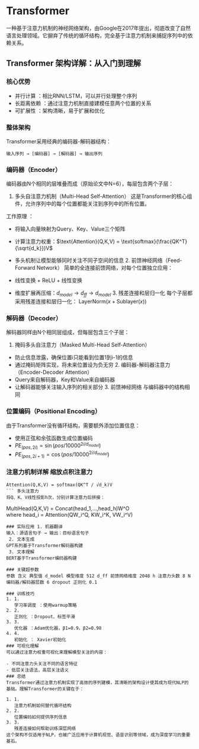 # Transformer
一种基于注意力机制的神经网络架构，由Google在2017年提出，彻底改变了自然语言处理领域。它摒弃了传统的循环结构，完全基于注意力机制来捕捉序列中的依赖关系。

## Transformer 架构详解：从入门到理解

### 核心优势
- 并行计算 ：相比RNN/LSTM，可以并行处理整个序列
- 长距离依赖 ：通过注意力机制直接建模任意两个位置的关系
- 可扩展性 ：架构清晰，易于扩展和优化
### 整体架构
Transformer采用经典的编码器-解码器结构：

```
输入序列 → [编码器] → [解码器] → 输出序列
```
### 编码器（Encoder）
编码器由N个相同的层堆叠而成（原始论文中N=6），每层包含两个子层：
 1. 多头自注意力机制（Multi-Head Self-Attention）
这是Transformer的核心组件，允许序列中的每个位置都能关注到序列中的所有位置。

工作原理 ：

- 将输入向量映射为Query、Key、Value三个矩阵
- 计算注意力权重：$\text{Attention}(Q,K,V) = \text{softmax}(\frac{QK^T}{\sqrt{d_k}})V$
- 多头机制让模型能够同时关注不同子空间的信息 2. 前馈神经网络（Feed-Forward Network）
简单的全连接前馈网络，对每个位置独立应用：

- 线性变换 + ReLU + 线性变换
- 维度扩展再压缩：$d_{model} \rightarrow d_{ff} \rightarrow d_{model}$ 3. 残差连接和层归一化
每个子层都采用残差连接和层归一化：
$\text{LayerNorm}(x + \text{Sublayer}(x))$

### 解码器（Decoder）
解码器同样由N个相同层组成，但每层包含三个子层：
 1. 掩码多头自注意力（Masked Multi-Head Self-Attention）
- 防止信息泄露，确保位置i只能看到位置1到i-1的信息
- 通过掩码矩阵实现，将未来位置设为负无穷 2. 编码器-解码器注意力（Encoder-Decoder Attention）
- Query来自解码器，Key和Value来自编码器
- 让解码器能够关注输入序列的相关部分 3. 前馈神经网络
与编码器中的结构相同

### 位置编码（Positional Encoding）
由于Transformer没有循环结构，需要额外添加位置信息：

- 使用正弦和余弦函数生成位置编码
- $PE_{(pos,2i)} = \sin(pos/10000^{2i/d_{model}})$
- $PE_{(pos,2i+1)} = \cos(pos/10000^{2i/d_{model}})$
### 注意力机制详解 缩放点积注意力
```
Attention(Q,K,V) = softmax(QK^T / √d_k)V
``` 多头注意力
将Q、K、V线性投影h次，分别计算注意力后拼接：

```
MultiHead(Q,K,V) = Concat(head_1,...,head_h)W^O
where head_i = Attention(QW_i^Q, KW_i^K, VW_i^V)
```
### 实际应用 1. 机器翻译
输入：源语言句子 → 输出：目标语言句子
 2. 文本生成
GPT系列基于Transformer解码器构建
 3. 文本理解
BERT基于Transformer编码器构建

### 关键超参数
参数 含义 典型值 d_model 模型维度 512 d_ff 前馈网络维度 2048 h 注意力头数 8 N 编码器/解码器层数 6 dropout 正则化 0.1

### 训练技巧
1. 1.
   学习率调度 ：使用warmup策略
2. 2.
   正则化 ：Dropout、标签平滑
3. 3.
   优化器 ：Adam优化器，β1=0.9，β2=0.98
4. 4.
   初始化 ： Xavier初始化
### 可视化理解
可以通过注意力权重可视化来理解模型关注的内容：

- 不同注意力头关注不同的语言特征
- 低层关注语法，高层关注语义
### 总结
Transformer通过注意力机制实现了高效的序列建模，其清晰的架构设计使其成为现代NLP的基础。理解Transformer的关键在于：

1. 1.
   注意力机制如何替代循环结构
2. 2.
   位置编码如何提供序列信息
3. 3.
   残差连接如何帮助训练深层网络
这个架构不仅适用于NLP，也被广泛应用于计算机视觉、语音识别等领域，成为深度学习的重要基石。